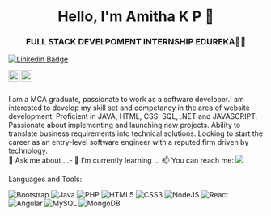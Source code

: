 <h1 align = "center">Hello, I'm Amitha K P 👋</h1>
<h3 align = "center">FULL STACK DEVELPOMENT INTERNSHIP EDUREKA👩‍🎓</h3>
 
[![Linkedin Badge](https://img.shields.io/badge/-Amitha-blue?style=flat-square&logo=Linkedin&logoColor=white&link=https://www.linkedin.com/in/amitha-kp-9b1488217/)](https://www.linkedin.com/in/amitha-kp-9b1488217/)
  
<a href="https://github.com/amithakp">
  <img align="left" alt="Amitha Github" width="22px" src="https://cdn.jsdelivr.net/npm/simple-icons@v3/icons/github.svg" />
</a>
<a href="https://www.instagram.com/amitha_karippadan/">
  <img align="left" alt="AmithaInstagram" width="22px" src="https://cdn.jsdelivr.net/npm/simple-icons@v3/icons/instagram.svg" />
</a>

<br/>
<br/>



I am a MCA graduate, passionate to work as a software developer.I am interested to develop my skill set and competancy in the area of website development. Proficient in  JAVA, HTML, CSS, SQL, .NET and JAVASCRIPT. Passionate about implementing and launching new projects. Ability to translate business requirements into technical solutions. Looking to start the career as an entry-level software engineer with a reputed firm driven by technology.
<br/>
💬 Ask me about ...- 🌱 I’m currently learning ...
📫 You can reach me:  <a href="mailto:amithapmc97@gmail.com"><img src="https://img.shields.io/badge/gmail-%23DD0031.svg?&style=flat-square&logo=gmail&logoColor=white"/></a>





Languages and Tools:


 <img alt="Bootstrap" src="https://img.shields.io/badge/bootstrap-%23563D7C.svg?style=flat-square&logo=bootstrap&logoColor=white"/> <img alt="Java" src="https://img.shields.io/badge/java-%23ED8B00.svg?style=flat-square&logo=java&logoColor=white"/> <img alt="PHP" src="https://img.shields.io/badge/php-%23777BB4.svg?style=flat-square&logo=php&logoColor=white"/> <img alt="HTML5" src="https://img.shields.io/badge/html5-%23E34F26.svg?style=flat-square&logo=html5&logoColor=white"/> <img alt="CSS3" src="https://img.shields.io/badge/css3-%231572B6.svg?style=flat-square&logo=css3&logoColor=white"/> <img alt="NodeJS" src="https://img.shields.io/badge/node.js-%2343853D.svg?style=flat-square&logo=node-dot-js&logoColor=white"/> <img alt="React" src="https://img.shields.io/badge/react-%2320232a.svg?style=flat-square&logo=react&logoColor=%2361DAFB"/> <img alt="Angular" src="https://img.shields.io/badge/angular-%23DD0031.svg?flat-square&logo=angular&logoColor=white"/>  <img alt="MySQL" src="https://img.shields.io/badge/mysql-%2300f.svg?style=flat-square&logo=mysql&logoColor=white"/> <img alt="MongoDB" src ="https://img.shields.io/badge/MongoDB-%234ea94b.svg?style=flat-square&logo=mongodb&logoColor=white"/>

<!--
**Aakashdeveloper/Aakashdeveloper** is a ✨ _special_ ✨ repository because its `README.md` (this file) appears on your GitHub profile.

Here are some ideas to get you started:

- 🔭 I’m currently working on ...
- 🌱 I’m currently learning ...
- 👯 I’m looking to collaborate on ...
- 🤔 I’m looking for help with ...
- 💬 Ask me about ...
- 📫 How to reach me: ...
- 😄 Pronouns: ...
- ⚡ Fun fact: .....

-->
